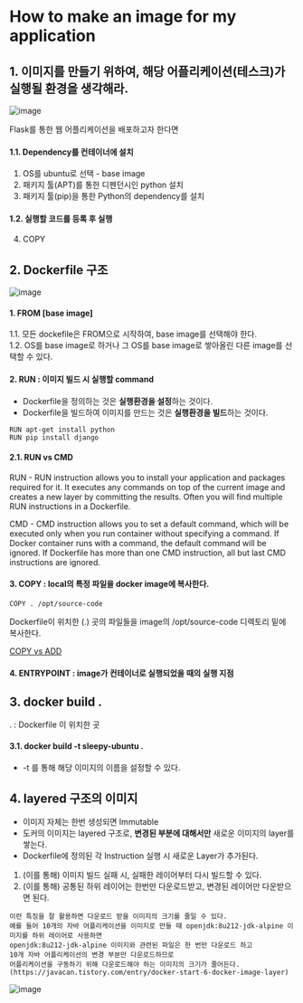 
# How to make an image for my application  


## 1. 이미지를 만들기 위하여, 해당 어플리케이션(테스크)가 실행될 환경을 생각해라.  

![image](https://user-images.githubusercontent.com/62331555/80022296-cdfe6f00-8516-11ea-940b-edddcf22a87b.png)  

Flask를 통한 웹 어플리케이션을 배포하고자 한다면  

#### 1.1. Dependency를 컨테이너에 설치  
1) OS를 ubuntu로 선택 - base image  
2) 패키지 툴(APT)를 통한 디펜던시인 python 설치  
3) 패키지 툴(pip)을 통한 Python의 dependency를 설치  

#### 1.2. 실행할 코드를 등록 후 실행  
4) COPY  


## 2. Dockerfile 구조     

![image](https://user-images.githubusercontent.com/62331555/80022670-5da41d80-8517-11ea-8b19-18991888538d.png)  

#### 1. FROM [base image]  
1.1. 모든 dockefile은 FROM으로 시작하여, base image를 선택해야 한다.  
1.2. OS를 base image로 하거나 그 OS를 base image로 쌓아올린 다른 image를 선택할 수 있다.  

#### 2. RUN : 이미지 빌드 시 실행할 command  
 * Dockerfile을 정의하는 것은 **실행환경을 설정**하는 것이다.  
 * Dockerfile을 빌드하여 이미지를 만드는 것은 **실행환경을 빌드**하는 것이다.  
 
```
RUN apt-get install python
RUN pip install django
```
#### 2.1. RUN vs CMD  
RUN - RUN instruction allows you to install your application and packages required for it. It executes any commands on top of the current image and creates a new layer by committing the results. Often you will find multiple RUN instructions in a Dockerfile.  

CMD - CMD instruction allows you to set a default command, which will be executed only when you run container without specifying a command. If Docker container runs with a command, the default command will be ignored. If Dockerfile has more than one CMD instruction, all but last 
CMD instructions are ignored.  


#### 3. COPY : local의 특정 파일을 docker image에 복사한다.  

```
COPY . /opt/source-code
```
Dockerfile이 위치한 (.) 곳의 파일들을 image의 /opt/source-code 디렉토리 밑에 복사한다.  

[COPY vs ADD](https://nickjanetakis.com/blog/docker-tip-2-the-difference-between-copy-and-add-in-a-dockerile)  

#### 4. ENTRYPOINT : image가 컨테이너로 실행되었을 때의 실행 지점  


## 3. docker build .  
. : Dockerfile 이 위치한 곳  

#### 3.1. docker build -t sleepy-ubuntu .
* -t 를 통해 해당 이미지의 이름을 설정할 수 있다.  



## 4. layered 구조의 이미지  

* 이미지 자체는 한번 생성되면 Immutable  
* 도커의 이미지는 layered 구조로, **변경된 부분에 대해서만** 새로운 이미지의 layer를 쌓는다.  
* Dockerfile에 정의된 각 Instruction 실행 시 새로운 Layer가 추가된다.  

1) (이를 통해) 이미지 빌드 실패 시, 실패한 레이어부터 다시 빌드할 수 있다.  
2) (이를 통해) 공통된 하위 레이어는 한번만 다운로드받고, 변경된 레이어만 다운받으면 된다.  


```
이런 특징을 잘 활용하면 다운로드 받을 이미지의 크기를 줄일 수 있다. 
예를 들어 10개의 자바 어플리케이션을 이미지로 만들 때 openjdk:8u212-jdk-alpine 이미지를 하위 레이어로 사용하면 
openjdk:8u212-jdk-alpine 이미지와 관련된 파일은 한 번만 다운로드 하고 
10개 자바 어플리케이션의 변경 부분만 다운로드하므로 
어플리케이션을 구동하기 위해 다운로드해야 하는 이미지의 크기가 줄어든다.
(https://javacan.tistory.com/entry/docker-start-6-docker-image-layer)
```

![image](https://user-images.githubusercontent.com/62331555/80026928-e3c36280-851d-11ea-90cd-f837bcfe61c2.png)  


